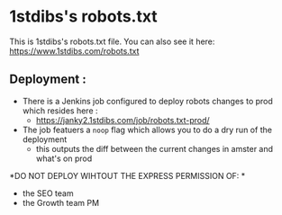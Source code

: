 # 1stdibs's robots.txt

This is 1stdibs's robots.txt file. You can also see it here: https://www.1stdibs.com/robots.txt

## Deployment : 

- There is a Jenkins job configured to deploy robots changes to prod which resides here : 
	- https://janky2.1stdibs.com/job/robots.txt-prod/
- The job featuers a `noop` flag which allows you to do a dry run of the deployment
	- this outputs the diff between the current changes in amster and what's on prod

*DO NOT DEPLOY WIHTOUT THE EXPRESS PERMISSION OF: *
- the SEO team
- the Growth team PM

